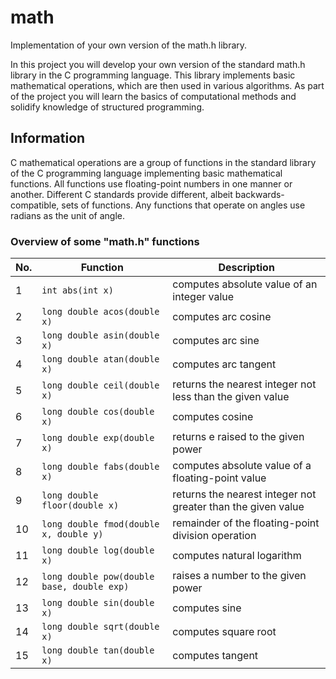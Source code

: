 # math

Implementation of your own version of the math.h library.

In this project you will develop your own version of the standard math.h library in the C programming language. This library implements basic mathematical operations, which are then used in various algorithms. As part of the project you will learn the basics of computational methods and solidify knowledge of structured programming.

## Information

C mathematical operations are a group of functions in the standard library of the C programming language implementing basic mathematical functions. All functions use floating-point numbers in one manner or another. Different C standards provide different, albeit backwards-compatible, sets of functions. Any functions that operate on angles use radians as the unit of angle.

### Overview of some "math.h" functions

| No. | Function                                   | Description                                                  |
| --- | ------------------------------------------ | ------------------------------------------------------------ |
| 1   | `int abs(int x)`                           | computes absolute value of an integer value                  |
| 2   | `long double acos(double x)`               | computes arc cosine                                          |
| 3   | `long double asin(double x)`               | computes arc sine                                            |
| 4   | `long double atan(double x)`               | computes arc tangent                                         |
| 5   | `long double ceil(double x)`               | returns the nearest integer not less than the given value    |
| 6   | `long double cos(double x)`                | computes cosine                                              |
| 7   | `long double exp(double x)`                | returns e raised to the given power                          |
| 8   | `long double fabs(double x)`               | computes absolute value of a floating-point value            |
| 9   | `long double floor(double x)`              | returns the nearest integer not greater than the given value |
| 10  | `long double fmod(double x, double y)`     | remainder of the floating-point division operation           |
| 11  | `long double log(double x)`                | computes natural logarithm                                   |
| 12  | `long double pow(double base, double exp)` | raises a number to the given power                           |
| 13  | `long double sin(double x)`                | computes sine                                                |
| 14  | `long double sqrt(double x)`               | computes square root                                         |
| 15  | `long double tan(double x)`                | computes tangent                                             |
